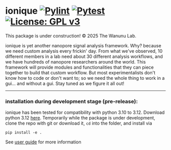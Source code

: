 # ionique [![Pylint](https://github.com/wanunulab/ioniq/actions/workflows/pylint.yml/badge.svg)](https://github.com/wanunulab/ioniq/actions/workflows/pylint.yml) [![Pytest](https://github.com/wanunulab/ioniq/actions/workflows/pytest.yml/badge.svg)](https://github.com/wanunulab/ioniq/actions/workflows/pytest.yml) [![License: GPL v3](https://img.shields.io/badge/License-GPLv3-blue.svg)](https://www.gnu.org/licenses/gpl-3.0)
This package is under construction! &copy; 2025 The Wanunu Lab.

ionique is yet another nanopore signal analysis framework. Why? because we need custom analysis every frickin' day. From what we've observed, 10 different members in a lab need about 30 different analysis workflows, and we have hundreds of nanopore researchers around the world. This framework will provide modules and functionalities that they can piece together to build that custom workflow. But most experimentalists don't know how to code or don't want to; so we need the whole thing to work in a gui... and without a gui. Stay tuned as we figure it all out!

---
### installation during development stage (pre-release):
ionique has been tested for compatibility with python 3.10 to 3.12. Download python 3.12 [here](https://www.python.org/downloads/).
Temporarily while the package is under development, clone the repo with git or download it, `cd` into the folder, and install via 
```
pip install -e .
```
See [user guide](userguide.md) for more information 
